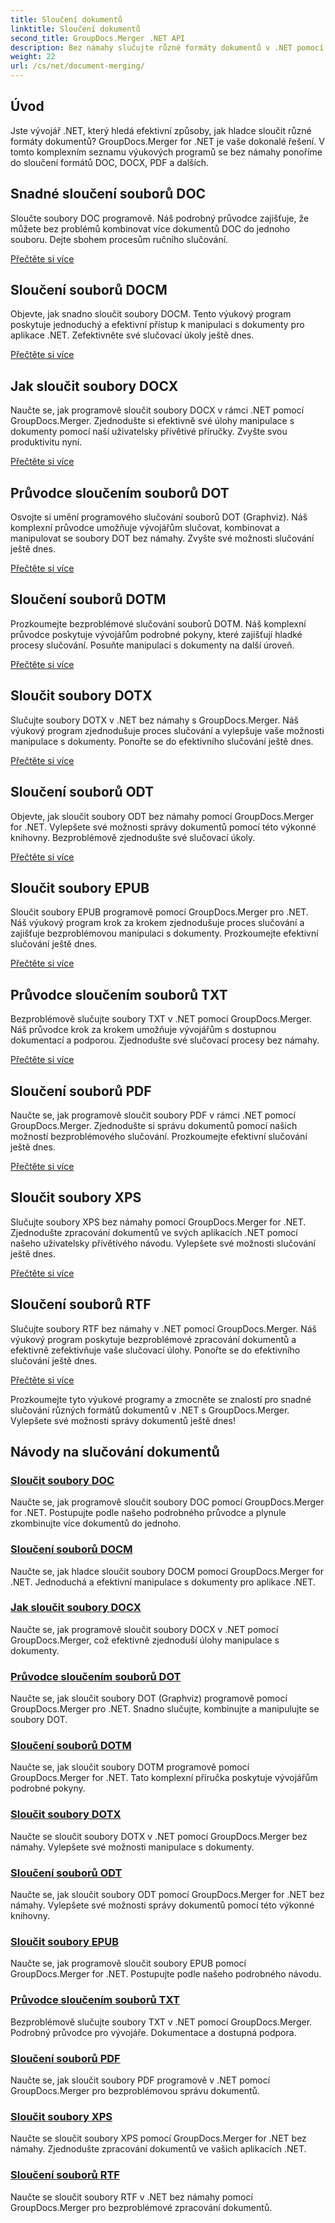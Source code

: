 ```yaml
---
title: Sloučení dokumentů
linktitle: Sloučení dokumentů
second_title: GroupDocs.Merger .NET API
description: Bez námahy slučujte různé formáty dokumentů v .NET pomocí GroupDocs.Merger. Bezproblémově kombinujte DOC, DOCX, PDF a další. Vylepšete svou správu dokumentů ještě dnes!
weight: 22
url: /cs/net/document-merging/
---
```

## Úvod

Jste vývojář .NET, který hledá efektivní způsoby, jak hladce sloučit různé formáty dokumentů? GroupDocs.Merger for .NET je vaše dokonalé řešení. V tomto komplexním seznamu výukových programů se bez námahy ponoříme do sloučení formátů DOC, DOCX, PDF a dalších.

## Snadné sloučení souborů DOC

Sloučte soubory DOC programově. Náš podrobný průvodce zajišťuje, že můžete bez problémů kombinovat více dokumentů DOC do jednoho souboru. Dejte sbohem procesům ručního slučování.

[Přečtěte si více](./merge-doc-files/)

## Sloučení souborů DOCM

Objevte, jak snadno sloučit soubory DOCM. Tento výukový program poskytuje jednoduchý a efektivní přístup k manipulaci s dokumenty pro aplikace .NET. Zefektivněte své slučovací úkoly ještě dnes.

[Přečtěte si více](./merging-docm-files/)

## Jak sloučit soubory DOCX

Naučte se, jak programově sloučit soubory DOCX v rámci .NET pomocí GroupDocs.Merger. Zjednodušte si efektivně své úlohy manipulace s dokumenty pomocí naší uživatelsky přívětivé příručky. Zvyšte svou produktivitu nyní.

[Přečtěte si více](./how-to-merge-docx-files/)

## Průvodce sloučením souborů DOT

Osvojte si umění programového slučování souborů DOT (Graphviz). Náš komplexní průvodce umožňuje vývojářům slučovat, kombinovat a manipulovat se soubory DOT bez námahy. Zvyšte své možnosti slučování ještě dnes.

[Přečtěte si více](./guide-merging-dot-files/)

## Sloučení souborů DOTM

Prozkoumejte bezproblémové slučování souborů DOTM. Náš komplexní průvodce poskytuje vývojářům podrobné pokyny, které zajišťují hladké procesy slučování. Posuňte manipulaci s dokumenty na další úroveň.

[Přečtěte si více](./merging-dotm-files/)

## Sloučit soubory DOTX

Slučujte soubory DOTX v .NET bez námahy s GroupDocs.Merger. Náš výukový program zjednodušuje proces slučování a vylepšuje vaše možnosti manipulace s dokumenty. Ponořte se do efektivního slučování ještě dnes.

[Přečtěte si více](./merge-dotx-files/)

## Sloučení souborů ODT

Objevte, jak sloučit soubory ODT bez námahy pomocí GroupDocs.Merger for .NET. Vylepšete své možnosti správy dokumentů pomocí této výkonné knihovny. Bezproblémově zjednodušte své slučovací úkoly.

[Přečtěte si více](./merging-odt-files/)

## Sloučit soubory EPUB

Sloučit soubory EPUB programově pomocí GroupDocs.Merger pro .NET. Náš výukový program krok za krokem zjednodušuje proces slučování a zajišťuje bezproblémovou manipulaci s dokumenty. Prozkoumejte efektivní slučování ještě dnes.

[Přečtěte si více](./merge-epub-files/)

## Průvodce sloučením souborů TXT

Bezproblémově slučujte soubory TXT v .NET pomocí GroupDocs.Merger. Náš průvodce krok za krokem umožňuje vývojářům s dostupnou dokumentací a podporou. Zjednodušte své slučovací procesy bez námahy.

[Přečtěte si více](./guide-merging-txt-files/)

## Sloučení souborů PDF

Naučte se, jak programově sloučit soubory PDF v rámci .NET pomocí GroupDocs.Merger. Zjednodušte si správu dokumentů pomocí našich možností bezproblémového slučování. Prozkoumejte efektivní slučování ještě dnes.

[Přečtěte si více](./merging-pdf-files/)

## Sloučit soubory XPS

Slučujte soubory XPS bez námahy pomocí GroupDocs.Merger for .NET. Zjednodušte zpracování dokumentů ve svých aplikacích .NET pomocí našeho uživatelsky přívětivého návodu. Vylepšete své možnosti slučování ještě dnes.

[Přečtěte si více](./merge-xps-files/)

## Sloučení souborů RTF

Slučujte soubory RTF bez námahy v .NET pomocí GroupDocs.Merger. Náš výukový program poskytuje bezproblémové zpracování dokumentů a efektivně zefektivňuje vaše slučovací úlohy. Ponořte se do efektivního slučování ještě dnes.

[Přečtěte si více](./merging-rtf-files/)

Prozkoumejte tyto výukové programy a zmocněte se znalostí pro snadné slučování různých formátů dokumentů v .NET s GroupDocs.Merger. Vylepšete své možnosti správy dokumentů ještě dnes!
## Návody na slučování dokumentů
### [Sloučit soubory DOC](./merge-doc-files/)
Naučte se, jak programově sloučit soubory DOC pomocí GroupDocs.Merger for .NET. Postupujte podle našeho podrobného průvodce a plynule zkombinujte více dokumentů do jednoho.
### [Sloučení souborů DOCM](./merging-docm-files/)
Naučte se, jak hladce sloučit soubory DOCM pomocí GroupDocs.Merger for .NET. Jednoduchá a efektivní manipulace s dokumenty pro aplikace .NET.
### [Jak sloučit soubory DOCX](./how-to-merge-docx-files/)
Naučte se, jak programově sloučit soubory DOCX v .NET pomocí GroupDocs.Merger, což efektivně zjednoduší úlohy manipulace s dokumenty.
### [Průvodce sloučením souborů DOT](./guide-merging-dot-files/)
Naučte se, jak sloučit soubory DOT (Graphviz) programově pomocí GroupDocs.Merger pro .NET. Snadno slučujte, kombinujte a manipulujte se soubory DOT.
### [Sloučení souborů DOTM](./merging-dotm-files/)
Naučte se, jak sloučit soubory DOTM programově pomocí GroupDocs.Merger for .NET. Tato komplexní příručka poskytuje vývojářům podrobné pokyny.
### [Sloučit soubory DOTX](./merge-dotx-files/)
Naučte se sloučit soubory DOTX v .NET pomocí GroupDocs.Merger bez námahy. Vylepšete své možnosti manipulace s dokumenty.
### [Sloučení souborů ODT](./merging-odt-files/)
Naučte se, jak sloučit soubory ODT pomocí GroupDocs.Merger for .NET bez námahy. Vylepšete své možnosti správy dokumentů pomocí této výkonné knihovny.
### [Sloučit soubory EPUB](./merge-epub-files/)
Naučte se, jak programově sloučit soubory EPUB pomocí GroupDocs.Merger for .NET. Postupujte podle našeho podrobného návodu.
### [Průvodce sloučením souborů TXT](./guide-merging-txt-files/)
Bezproblémově slučujte soubory TXT v .NET pomocí GroupDocs.Merger. Podrobný průvodce pro vývojáře. Dokumentace a dostupná podpora.
### [Sloučení souborů PDF](./merging-pdf-files/)
Naučte se, jak sloučit soubory PDF programově v .NET pomocí GroupDocs.Merger pro bezproblémovou správu dokumentů.
### [Sloučit soubory XPS](./merge-xps-files/)
Naučte se sloučit soubory XPS pomocí GroupDocs.Merger for .NET bez námahy. Zjednodušte zpracování dokumentů ve vašich aplikacích .NET.
### [Sloučení souborů RTF](./merging-rtf-files/)
Naučte se sloučit soubory RTF v .NET bez námahy pomocí GroupDocs.Merger pro bezproblémové zpracování dokumentů.